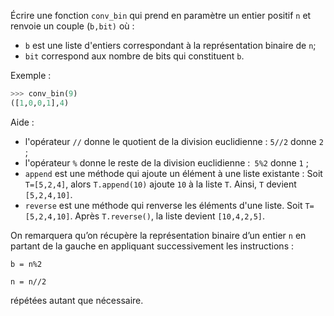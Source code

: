 Écrire une fonction `conv_bin` qui prend en paramètre un entier positif `n` et renvoie un
couple (`b,bit)` où :

- `b` est une liste d'entiers correspondant à la représentation binaire de `n`;
- `bit` correspond aux nombre de bits qui constituent `b`.

Exemple :
```python
>>> conv_bin(9)
([1,0,0,1],4)
```

Aide :

- l'opérateur `//` donne le quotient de la division euclidienne : `5//2` donne `2` ;
- l'opérateur `%` donne le reste de la division euclidienne :` 5%2` donne `1` ;
- `append` est une méthode qui ajoute un élément à une liste existante :
Soit `T=[5,2,4]`, alors `T.append(10)` ajoute `10` à la liste `T`. Ainsi, `T` devient
`[5,2,4,10]`.
- `reverse` est une méthode qui renverse les éléments d'une liste.
Soit `T=[5,2,4,10]`. Après `T.reverse()`, la liste devient `[10,4,2,5]`.

On remarquera qu’on récupère la représentation binaire d’un entier `n` en partant de la gauche en appliquant successivement les instructions :

`b = n%2`

`n = n//2`

répétées autant que nécessaire.